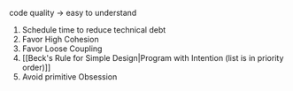 code quality -> easy to understand

1. Schedule time to reduce technical debt
2. Favor High Cohesion
3. Favor Loose Coupling
4. [[Beck's Rule for Simple Design|Program with Intention (list is in priority order)]]
5. Avoid primitive Obsession